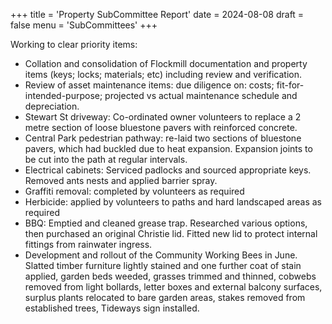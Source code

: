 +++
title = 'Property SubCommittee Report'
date = 2024-08-08
draft = false
menu = 'SubCommittees'
+++

Working to clear priority items:

- Collation and consolidation of Flockmill documentation and property items (keys; locks;
  materials; etc) including review and verification.
- Review of asset maintenance items: due diligence on: costs; fit-for-intended-purpose;
  projected vs actual maintenance schedule and depreciation.
- Stewart St driveway: Co-ordinated owner volunteers to replace a 2 metre section of loose
  bluestone pavers with reinforced concrete.
- Central Park pedestrian pathway: re-laid two sections of bluestone pavers, which had buckled
  due to heat expansion. Expansion joints to be cut into the path at regular intervals.
- Electrical cabinets: Serviced padlocks and sourced appropriate keys. Removed ants nests and
  applied barrier spray.
- Graffiti removal: completed by volunteers as required
- Herbicide: applied by volunteers to paths and hard landscaped areas as required
- BBQ: Emptied and cleaned grease trap. Researched various options, then purchased an
  original Christie lid. Fitted new lid to protect internal fittings from rainwater ingress.
- Development and rollout of the Community Working Bees in June. Slatted timber furniture
  lightly stained and one further coat of stain applied, garden beds weeded, grasses trimmed
  and thinned, cobwebs removed from light bollards, letter boxes and external balcony surfaces,
  surplus plants relocated to bare garden areas, stakes removed from established trees,
  Tideways sign installed.
